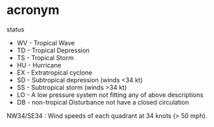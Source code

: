 # acronym 
status
* WV - Tropical Wave
* TD - Tropical Depression
* TS - Tropical Storm
* HU - Hurricane
* EX - Extratropical cyclone
* SD - Subtropical depression (winds <34 kt)
* SS - Subtropical storm (winds >34 kt)
* LO - A low pressure system not fitting any of above descriptions
* DB - non-tropical Disturbance not have a closed circulation

NW34/SE34  : Wind speeds of each quadrant at 34 knots (> 50 mph).